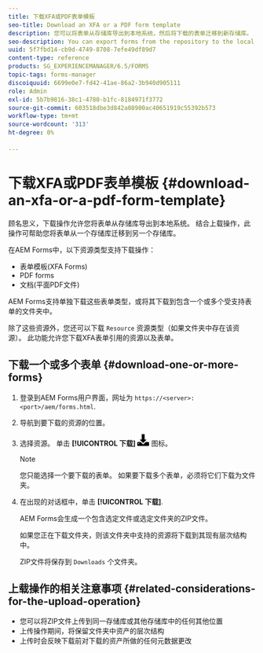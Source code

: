 ```yaml
---
title: 下载XFA或PDF表单模板
seo-title: Download an XFA or a PDF form template
description: 您可以将表单从存储库导出到本地系统，然后将下载的表单迁移到新存储库。
seo-description: You can export forms from the repository to the local system and migrate the downloaded forms to new repository.
uuid: 5f7fbd14-cb9d-4749-8708-7efe49df89d7
content-type: reference
products: SG_EXPERIENCEMANAGER/6.5/FORMS
topic-tags: forms-manager
discoiquuid: 6699e0e7-fd42-41ae-86a2-3b940d905111
role: Admin
exl-id: 5b7b9816-38c1-4780-b1fc-8184971f3772
source-git-commit: 603518dbe3d842a08900ac40651919c55392b573
workflow-type: tm+mt
source-wordcount: '313'
ht-degree: 0%

---
```


# 下载XFA或PDF表单模板 {#download-an-xfa-or-a-pdf-form-template}

顾名思义，下载操作允许您将表单从存储库导出到本地系统。 结合上载操作，此操作可帮助您将表单从一个存储库迁移到另一个存储库。

在AEM Forms中，以下资源类型支持下载操作：

* 表单模板(XFA Forms)
* PDF forms
* 文档(平面PDF文件)

AEM Forms支持单独下载这些表单类型，或将其下载到包含一个或多个受支持表单的文件夹中。

除了这些资源外，您还可以下载 `Resource` 资源类型（如果文件夹中存在该资源）。 此功能允许您下载XFA表单引用的资源以及表单。

## 下载一个或多个表单 {#download-one-or-more-forms}

1. 登录到AEM Forms用户界面，网址为 `https://<server>:<port>/aem/forms.html`.

1. 导航到要下载的资源的位置。

1. 选择资源。 单击 **[!UICONTROL 下载]** ![aem6forms_download](assets/aem6forms_download.png) 图标。

   >[!NOTE]
   >
   >您只能选择一个要下载的表单。 如果要下载多个表单，必须将它们下载为文件夹。

1. 在出现的对话框中，单击 **[!UICONTROL 下载]**.

   AEM Forms会生成一个包含选定文件或选定文件夹的ZIP文件。

   如果您正在下载文件夹，则该文件夹中支持的资源将下载到其现有层次结构中。

   ZIP文件将保存到 `Downloads` 个文件夹。

## 上载操作的相关注意事项 {#related-considerations-for-the-upload-operation}

* 您可以将ZIP文件上传到同一存储库或其他存储库中的任何其他位置
* 上传操作期间，将保留文件夹中资产的层次结构
* 上传时会反映下载前对下载的资产所做的任何元数据更改
